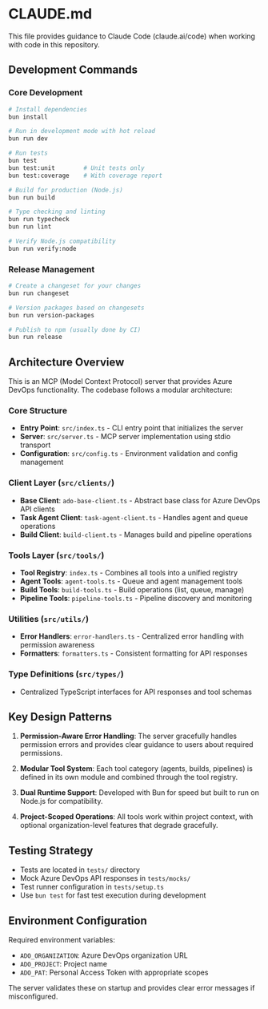 # CLAUDE.md

This file provides guidance to Claude Code (claude.ai/code) when working with code in this repository.

## Development Commands

### Core Development
```bash
# Install dependencies
bun install

# Run in development mode with hot reload
bun run dev

# Run tests
bun test
bun test:unit        # Unit tests only
bun test:coverage    # With coverage report

# Build for production (Node.js)
bun run build

# Type checking and linting
bun run typecheck
bun run lint

# Verify Node.js compatibility
bun run verify:node
```

### Release Management
```bash
# Create a changeset for your changes
bun run changeset

# Version packages based on changesets
bun run version-packages

# Publish to npm (usually done by CI)
bun run release
```

## Architecture Overview

This is an MCP (Model Context Protocol) server that provides Azure DevOps functionality. The codebase follows a modular architecture:

### Core Structure
- **Entry Point**: `src/index.ts` - CLI entry point that initializes the server
- **Server**: `src/server.ts` - MCP server implementation using stdio transport
- **Configuration**: `src/config.ts` - Environment validation and config management

### Client Layer (`src/clients/`)
- **Base Client**: `ado-base-client.ts` - Abstract base class for Azure DevOps API clients
- **Task Agent Client**: `task-agent-client.ts` - Handles agent and queue operations
- **Build Client**: `build-client.ts` - Manages build and pipeline operations

### Tools Layer (`src/tools/`)
- **Tool Registry**: `index.ts` - Combines all tools into a unified registry
- **Agent Tools**: `agent-tools.ts` - Queue and agent management tools
- **Build Tools**: `build-tools.ts` - Build operations (list, queue, manage)
- **Pipeline Tools**: `pipeline-tools.ts` - Pipeline discovery and monitoring

### Utilities (`src/utils/`)
- **Error Handlers**: `error-handlers.ts` - Centralized error handling with permission awareness
- **Formatters**: `formatters.ts` - Consistent formatting for API responses

### Type Definitions (`src/types/`)
- Centralized TypeScript interfaces for API responses and tool schemas

## Key Design Patterns

1. **Permission-Aware Error Handling**: The server gracefully handles permission errors and provides clear guidance to users about required permissions.

2. **Modular Tool System**: Each tool category (agents, builds, pipelines) is defined in its own module and combined through the tool registry.

3. **Dual Runtime Support**: Developed with Bun for speed but built to run on Node.js for compatibility.

4. **Project-Scoped Operations**: All tools work within project context, with optional organization-level features that degrade gracefully.

## Testing Strategy

- Tests are located in `tests/` directory
- Mock Azure DevOps API responses in `tests/mocks/`
- Test runner configuration in `tests/setup.ts`
- Use `bun test` for fast test execution during development

## Environment Configuration

Required environment variables:
- `ADO_ORGANIZATION`: Azure DevOps organization URL
- `ADO_PROJECT`: Project name
- `ADO_PAT`: Personal Access Token with appropriate scopes

The server validates these on startup and provides clear error messages if misconfigured.